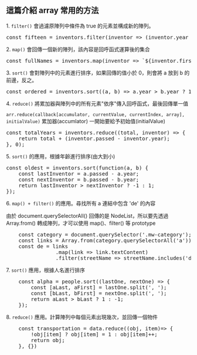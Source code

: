 <h2>這篇介紹 array 常用的方法</h2>
<p>1. <code>filter()</code> 會過濾原陣列中條件為 true 的元素並構成新的陣列。</p>
<pre>const fifteen = inventors.filter(inventor => (inventor.year >= 1500 && inventor.year < 1600))</pre>
<p>2. <code>map()</code> 會回傳一個新的陣列，該內容是回呼函式運算後的集合</p>
<pre>const fullNames = inventors.map(inventor => `${inventor.first} ${inventor.last}`)</pre>
<p>3. <code>sort()</code> 會對陣列中的元素進行排序，如果回傳的值小於 0，則會將 a 放到 b 的前邊，反之。</p>
<pre>const ordered = inventors.sort((a, b) => a.year > b.year ? 1 : -1)</pre>
<p>4. <code>reduce()</code> 將累加器與陣列中的所有元素"依序"傳入回呼函式，最後回傳單一值</p>
<p><code>arr.reduce(callback[accumulator, currentValue, currentIndex, array], initialValue)</code>
    累加器(accumlator) 一開始要給予初始值(initialValue)
</p>
<pre>
const totalYears = inventors.reduce((total, inventor) => {
    return total + (inventor.passed - inventor.year);
}, 0);
</pre>
<p>5. <code>sort()</code> 的應用，根據年齡進行排序(由大到小)</p>
<pre>
const oldest = inventors.sort(function(a, b) {
    const lastInventor = a.passed - a.year;
    const nextInventor = b.passed - b.year;
    return lastInventor > nextInventor ? -1 : 1;
});
</pre>
<p>6. <code>map() + filter()</code> 的應用。尋找所有 a 連結中包含 'de' 的內容</p>
<p>由於 document.querySelectorAll() 回傳的是 NodeList，所以要先透過 Array.from() 轉成陣列，才可以使用 map()、filter() 等 prototype</p>
<pre>
    const category = document.querySelector('.mw-category');
    const links = Array.from(category.querySelectorAll('a'));
    const de = links
                .map(link => link.textContent)
                .filter(streetName => streetName.includes('de'));
</pre>
<p>7. <code>sort()</code> 應用，根據人名進行排序</p>
<pre>
    const alpha = people.sort((lastOne, nextOne) => {       
        const [aLast, aFirst] = lastOne.split(', ');
        const [bLast, bFirst] = nextOne.split(', ');
        return aLast > bLast ? 1 : -1;
    });
</pre>
<p>8. <code>reduce()</code> 應用。計算陣列中每個元素出現幾次，並回傳一個物件</p>
<pre>
    const transportation = data.reduce((obj, item)=> {
        !obj[item] ? obj[item] = 1 : obj[item]++;
        return obj;
    }, {})
</pre>